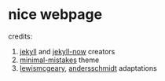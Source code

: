 # nice webpage


credits:
1. [jekyll](https://github.com/jekyll/jekyll) and  [jekyll-now](https://github.com/barryclark/jekyll-now) creators
2. [minimal-mistakes](https://github.com/mmistakes/minimal-mistakes) theme
3. [lewismcgeary](https://github.com/lewismcgeary/lewismcgeary.github.io), [andersschmidt](https://github.com/andersschmidt/andersschmidt.github.io) adaptations

